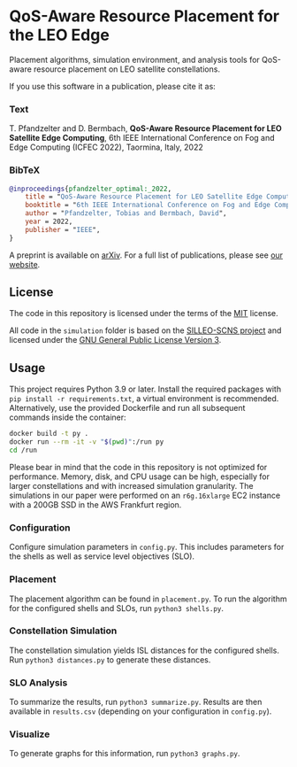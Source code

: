 # QoS-Aware Resource Placement for the LEO Edge

Placement algorithms, simulation environment, and analysis tools for QoS-aware resource placement on LEO satellite constellations.

If you use this software in a publication, please cite it as:

### Text

T. Pfandzelter and D. Bermbach, **QoS-Aware Resource Placement for LEO Satellite Edge Computing**, 6th IEEE International Conference on Fog and Edge Computing (ICFEC 2022), Taormina, Italy, 2022

### BibTeX

```bibtex
@inproceedings{pfandzelter_optimal:_2022,
    title = "QoS-Aware Resource Placement for LEO Satellite Edge Computing",
    booktitle = "6th IEEE International Conference on Fog and Edge Computing (ICFEC 2022)",
    author = "Pfandzelter, Tobias and Bermbach, David",
    year = 2022,
    publisher = "IEEE",
}
```

A preprint is available on [arXiv](https://arxiv.org/abs/2201.05872).
For a full list of publications, please see [our website](https://www.tu.berlin/en/mcc/research/publications/).

## License

The code in this repository is licensed under the terms of the [MIT](./LICENSE) license.

All code in the `simulation` folder is based on the [SILLEO-SCNS project](https://github.com/Ben-Kempton/SILLEO-SCNS) and licensed under the [GNU General Public License Version 3](./simulation/LICENSE).

## Usage

This project requires Python 3.9 or later.
Install the required packages with `pip install -r requirements.txt`, a virtual environment is recommended.
Alternatively, use the provided Dockerfile and run all subsequent commands inside the container:

```sh
docker build -t py .
docker run --rm -it -v "$(pwd)":/run py
cd /run
```

Please bear in mind that the code in this repository is not optimized for performance.
Memory, disk, and CPU usage can be high, especially for larger constellations and with increased simulation granularity.
The simulations in our paper were performed on an `r6g.16xlarge` EC2 instance with a 200GB SSD in the AWS Frankfurt region.

### Configuration

Configure simulation parameters in `config.py`.
This includes parameters for the shells as well as service level objectives (SLO).

### Placement

The placement algorithm can be found in `placement.py`.
To run the algorithm for the configured shells and SLOs, run `python3 shells.py`.

### Constellation Simulation

The constellation simulation yields ISL distances for the configured shells.
Run `python3 distances.py` to generate these distances.

### SLO Analysis

To summarize the results, run `python3 summarize.py`.
Results are then available in `results.csv` (depending on your configuration in `config.py`).

### Visualize

To generate graphs for this information, run `python3 graphs.py`.
